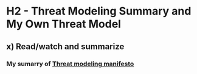 # H2 - Threat Modeling Summary and My Own Threat Model
## x) Read/watch and summarize
### My sumarry of [Threat modeling manifesto](https://www.threatmodelingmanifesto.org/)
